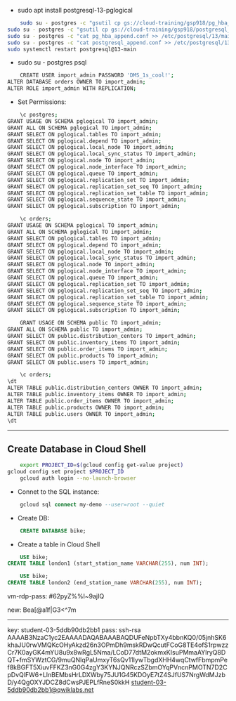 
- sudo apt install postgresql-13-pglogical

```bash
	sudo su - postgres -c "gsutil cp gs://cloud-training/gsp918/pg_hba_append.conf ."
sudo su - postgres -c "gsutil cp gs://cloud-training/gsp918/postgresql_append.conf ."
sudo su - postgres -c "cat pg_hba_append.conf >> /etc/postgresql/13/main/pg_hba.conf"
sudo su - postgres -c "cat postgresql_append.conf >> /etc/postgresql/13/main/postgresql.conf"
sudo systemctl restart postgresql@13-main

```

- sudo su - postgres
psql


```bash
	CREATE USER import_admin PASSWORD 'DMS_1s_cool!';
ALTER DATABASE orders OWNER TO import_admin;
ALTER ROLE import_admin WITH REPLICATION;
```

- Set Permissions: 

```bash
	\c postgres;
GRANT USAGE ON SCHEMA pglogical TO import_admin;
GRANT ALL ON SCHEMA pglogical TO import_admin;
GRANT SELECT ON pglogical.tables TO import_admin;
GRANT SELECT ON pglogical.depend TO import_admin;
GRANT SELECT ON pglogical.local_node TO import_admin;
GRANT SELECT ON pglogical.local_sync_status TO import_admin;
GRANT SELECT ON pglogical.node TO import_admin;
GRANT SELECT ON pglogical.node_interface TO import_admin;
GRANT SELECT ON pglogical.queue TO import_admin;
GRANT SELECT ON pglogical.replication_set TO import_admin;
GRANT SELECT ON pglogical.replication_set_seq TO import_admin;
GRANT SELECT ON pglogical.replication_set_table TO import_admin;
GRANT SELECT ON pglogical.sequence_state TO import_admin;
GRANT SELECT ON pglogical.subscription TO import_admin;
```

```bash
	\c orders;
GRANT USAGE ON SCHEMA pglogical TO import_admin;
GRANT ALL ON SCHEMA pglogical TO import_admin;
GRANT SELECT ON pglogical.tables TO import_admin;
GRANT SELECT ON pglogical.depend TO import_admin;
GRANT SELECT ON pglogical.local_node TO import_admin;
GRANT SELECT ON pglogical.local_sync_status TO import_admin;
GRANT SELECT ON pglogical.node TO import_admin;
GRANT SELECT ON pglogical.node_interface TO import_admin;
GRANT SELECT ON pglogical.queue TO import_admin;
GRANT SELECT ON pglogical.replication_set TO import_admin;
GRANT SELECT ON pglogical.replication_set_seq TO import_admin;
GRANT SELECT ON pglogical.replication_set_table TO import_admin;
GRANT SELECT ON pglogical.sequence_state TO import_admin;
GRANT SELECT ON pglogical.subscription TO import_admin;

```

```bash
	GRANT USAGE ON SCHEMA public TO import_admin;
GRANT ALL ON SCHEMA public TO import_admin;
GRANT SELECT ON public.distribution_centers TO import_admin;
GRANT SELECT ON public.inventory_items TO import_admin;
GRANT SELECT ON public.order_items TO import_admin;
GRANT SELECT ON public.products TO import_admin;
GRANT SELECT ON public.users TO import_admin;

```

```bash
	\c orders;
\dt
ALTER TABLE public.distribution_centers OWNER TO import_admin;
ALTER TABLE public.inventory_items OWNER TO import_admin;
ALTER TABLE public.order_items OWNER TO import_admin;
ALTER TABLE public.products OWNER TO import_admin;
ALTER TABLE public.users OWNER TO import_admin;
\dt
```

- - -
## Create Database in Cloud Shell

```bash
	export PROJECT_ID=$(gcloud config get-value project)
gcloud config set project $PROJECT_ID
	gcloud auth login --no-launch-browser
```

- Connet to the SQL instance:

```sql
	gcloud sql connect my-demo --user=root --quiet	
```

- Create DB:

```SQL
	CREATE DATABASE bike;
```

- Create a table in Cloud Shell

```SQL
	USE bike;
CREATE TABLE london1 (start_station_name VARCHAR(255), num INT);

	USE bike;
CREATE TABLE london2 (end_station_name VARCHAR(255), num INT);
```
vm-rdp-pass: #62pyZ%%l~9ajIQ

new: Bea[@a1f|G3<^7m


- - -
key: student-03-5ddb90db2bb1
pass: ssh-rsa AAAAB3NzaC1yc2EAAAADAQABAAABAQDUFeNpbTXy4bbnKQ0/05jnhSK6khaJU0rwVMQKcOHyAkzd26n3OPmDh9mskRDwQcutFCoG8TE4ofS1rpwzzCr7K0ayGK4mYU8u9x8wRgL5Nma/LCoD77dtM2okmxKIsuPMmaAYlryQ8DQT+fmSYWztCG/9muQNlqPaUmxyT6sQv11lywTbgdXHH4wqCtwfFbmpmPef8kBGFT5XiuvFFKZ3nG0G4zgY3KYNJQNRczSZbmOYqPVncnPMOTN7D2CpDvQlFW6+LlnBEMbsHrLDXWby75JU1G45KDOyE7tZ4SJfUS7NrgWdMJzbD/y4QgOXYJDCZ8dCwsPJEPLfRneS0kkH student-03-5ddb90db2bb1@qwiklabs.net

